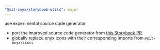 ```yaml
---
"@sit-onyx/storybook-utils": major
---
```


use experimental source code generator

- port the improved source code generator from [this Storybook PR](https://github.com/storybookjs/storybook/pull/27194).
- globally replace onyx icons with their corresponding imports from `@sit-onyx/icons`

